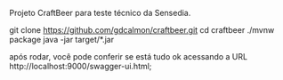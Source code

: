 Projeto CraftBeer para teste técnico da Sensedia.

git clone https://github.com/gdcalmon/craftbeer.git
cd craftbeer
./mvnw package
java -jar target/*.jar

após rodar, você pode conferir se está tudo ok acessando a URL http://localhost:9000/swagger-ui.html;
